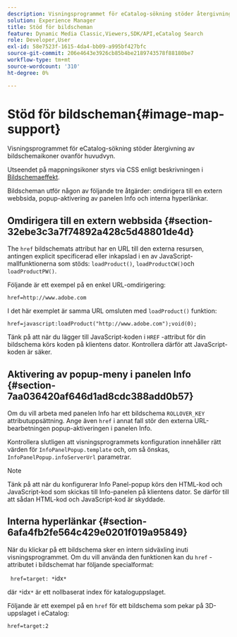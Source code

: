 ```yaml
---
description: Visningsprogrammet för eCatalog-sökning stöder återgivning av bildschemaikoner ovanför huvudvyn.
solution: Experience Manager
title: Stöd för bildscheman
feature: Dynamic Media Classic,Viewers,SDK/API,eCatalog Search
role: Developer,User
exl-id: 58e7523f-1615-4da4-bb09-a995bf427bfc
source-git-commit: 206e4643e3926cb85b4be2189743578f88180be7
workflow-type: tm+mt
source-wordcount: '310'
ht-degree: 0%

---
```


# Stöd för bildscheman{#image-map-support}

Visningsprogrammet för eCatalog-sökning stöder återgivning av bildschemaikoner ovanför huvudvyn.

Utseendet på mappningsikoner styrs via CSS enligt beskrivningen i [Bildschemaeffekt](../../c-html5-s7-aem-asset-viewers/c-html5-20-ecatalog-viewer-about/c-html5-20-ecatalog-viewer-customizingviewer/r-html5-ecatalog-viewer-20-customize-imagemapeffect.md#reference-261df27d1ed145c882b26b88e33a0289).

Bildscheman utför någon av följande tre åtgärder: omdirigera till en extern webbsida, popup-aktivering av panelen Info och interna hyperlänkar.

## Omdirigera till en extern webbsida {#section-32ebe3c3a7f74892a428c5d48801de4d}

The `href` bildschemats attribut har en URL till den externa resursen, antingen explicit specificerad eller inkapslad i en av JavaScript-mallfunktionerna som stöds: `loadProduct()`, `loadProductCW()`och `loadProductPW()`.

Följande är ett exempel på en enkel URL-omdirigering:

`href=http://www.adobe.com`

I det här exemplet är samma URL omsluten med `loadProduct()` funktion:

`href=javascript:loadProduct("http://www.adobe.com");void(0);`

Tänk på att när du lägger till JavaScript-koden i `HREF` -attribut för din bildschema körs koden på klientens dator. Kontrollera därför att JavaScript-koden är säker.

## Aktivering av popup-meny i panelen Info {#section-7aa036420af646d1ad8cdc388add0b57}

Om du vill arbeta med panelen Info har ett bildschema `ROLLOVER_KEY` attributuppsättning. Ange även `href` i annat fall stör den externa URL-bearbetningen popup-aktiveringen i panelen Info.

Kontrollera slutligen att visningsprogrammets konfiguration innehåller rätt värden för `InfoPanelPopup.template` och, om så önskas, `InfoPanelPopup.infoServerUrl` parametrar.

>[!NOTE]
>
>Tänk på att när du konfigurerar Info Panel-popup körs den HTML-kod och JavaScript-kod som skickas till Info-panelen på klientens dator. Se därför till att sådan HTML-kod och JavaScript-kod är skyddade.

## Interna hyperlänkar {#section-6afa4fb2fe564c429e0201f019a95849}

När du klickar på ett bildschema sker en intern sidväxling inuti visningsprogrammet. Om du vill använda den funktionen kan du `href` -attributet i bildschemat har följande specialformat:

` href=target: *`idx`*`

där `*`idx`*` är ett nollbaserat index för kataloguppslaget.

Följande är ett exempel på en `href` för ett bildschema som pekar på 3D-uppslaget i eCatalog:

`href=target:2`

